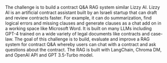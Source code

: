 The challenge is to build a contract Q&A RAG system similar Lizzy AI. Lizzy AI is an artificial contract assistant built by an Israeli startup that can draft and review contracts faster. For example, it can do summarization, find logical errors and missing clauses and generate clauses as a chat add on in a working space like Microsoft Word. It is built on many LLMs including GPT-4 trained on a wide variety of legal documents like contracts and case-law. 
The goal of this challenge is to build, evaluate and improve a RAG system for contract Q&A whereby users can chat with a contract and ask questions about the contract.
The RAG is built with LangChain, Chroma DM, and OpenAI API and GPT 3.5-Turbo model.
